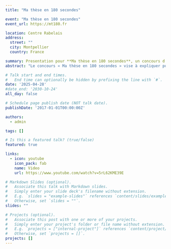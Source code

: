 ```yaml
---
title: "Ma thèse en 180 secondes"

event: "Ma thèse en 180 secondes"
event_url: https://mt180.fr

location: Centre Rabelais
address:
  street: ""
  city: Montpellier
  country: France

summary: Presentation pour **Ma thèse en 180 secondes**, un concours d'éloquence et de vulgarisation scientifique
abstract: "Le concours « Ma thèse en 180 secondes » vise à expliquer publiquement une thèse de doctorat en un temps limité. Après une présélection et une période de formation, les candidats présentent leur sujet devant un public non scientifique (environ 500 personnes) et doivent convaincre qu’ils sont les meilleurs. Ce concours est l’occasion d’apprendre à être concis, précis et simple afin que tout le monde puisse comprendre la thèse. C’est une excellente opportunité de porter un nouveau regard sur son sujet et de l’expliquer aux autres. Lien vers la vidéo YouTube [ici](https://www.youtube.com/watch?v=5rL62KME39E)"

# Talk start and end times.
#   End time can optionally be hidden by prefixing the line with `#`.
date: '2025-04-28'
#date_end: '2030-10-24'
all_day: false

# Schedule page publish date (NOT talk date).
publishDate: '2017-01-01T00:00:00Z'

authors:
  - admin

tags: []

# Is this a featured talk? (true/false)
featured: true

links:
  - icon: youtube
    icon_pack: fab
    name: Video 
    url: https://www.youtube.com/watch?v=5rL62KME39E

# Markdown Slides (optional).
#   Associate this talk with Markdown slides.
#   Simply enter your slide deck's filename without extension.
#   E.g. `slides = "example-slides"` references `content/slides/example-slides.md`.
#   Otherwise, set `slides = ""`.
slides: ""

# Projects (optional).
#   Associate this post with one or more of your projects.
#   Simply enter your project's folder or file name without extension.
#   E.g. `projects = ["internal-project"]` references `content/project/deep-learning/index.md`.
#   Otherwise, set `projects = []`.
projects: []
---
```

